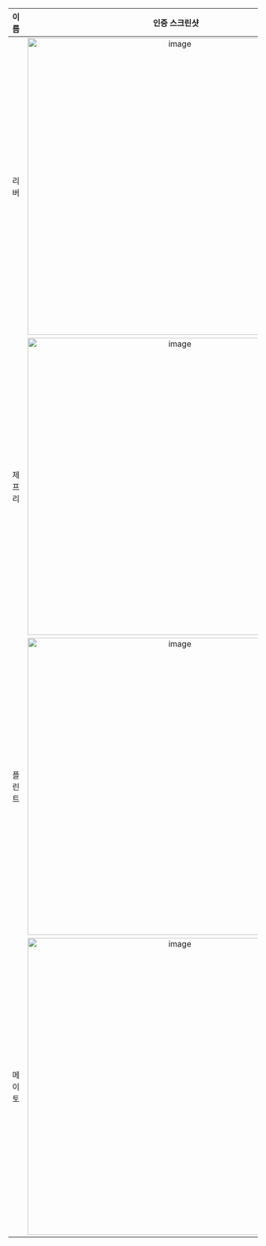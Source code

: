 | **이름** | **인증 스크린샷** |
|:--------:|:-----------------:|
| 리버   | <img width="600" alt="image" src="https://github.com/user-attachments/assets/b23eb9a7-ef4c-4144-a8b0-ed4a6e33bb1f" /> |
| 제프리 | <img width="600" alt="image" src="https://github.com/user-attachments/assets/7b94fa52-c041-4af1-866d-c9eeb1721e58" /> |
| 플린트 | <img width="600" alt="image" src="https://github.com/user-attachments/assets/d08cfcca-bb09-468b-94a0-b4ca837a53d9" /> |
| 메이토 | <img width="600" alt="image" src="https://github.com/user-attachments/assets/b23eb9a7-ef4c-4144-a8b0-ed4a6e33bb1f" /> |
